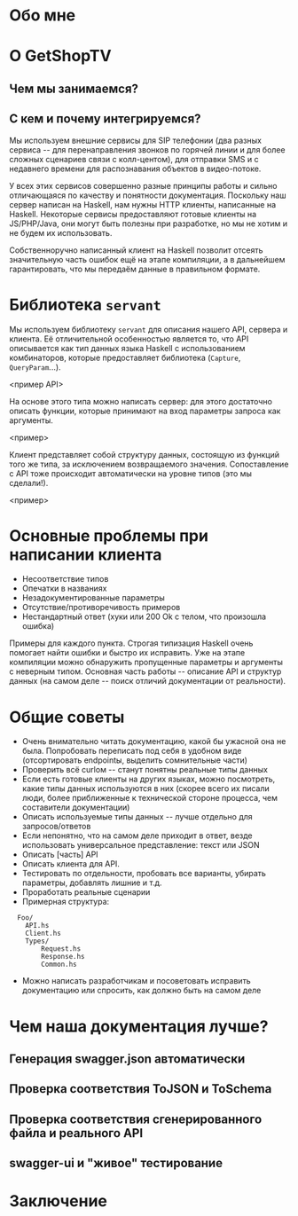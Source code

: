 Обо мне
===

О GetShopTV
===

Чем мы занимаемся?
---

С кем и почему интегрируемся?
---

Мы используем внешние сервисы для SIP телефонии (два разных сервиса -- для
перенаправления звонков по горячей линии и для более сложных сценариев связи
с колл-центом), для отправки SMS и с недавнего времени для распознавания
объектов в видео-потоке.

У всех этих сервисов совершенно разные принципы работы и сильно отличающаяся
по качеству и понятности документация. Поскольку наш сервер написан на
Haskell, нам нужны HTTP клиенты, написанные на Haskell. Некоторые сервисы
предоставляют готовые клиенты на JS/PHP/Java, они могут быть полезны
при разработке, но мы не хотим и не будем их использовать.

Собственноручно написанный клиент на Haskell позволит отсеять значительную
часть ошибок ещё на этапе компиляции, а в дальнейшем гарантировать, что
мы передаём данные в правильном формате.

Библиотека `servant`
===

Мы используем библиотеку `servant` для описания нашего API, сервера и клиента.
Её отличительной особенностью является то, что API описывается как тип
данных языка Haskell с использованием комбинаторов, которые предоставляет
библиотека (`Capture`, `QueryParam`...).

<пример API>

На основе этого типа можно написать сервер: для этого достаточно описать
функции, которые принимают на вход параметры запроса как аргументы.

<пример>

Клиент представляет собой структуру данных, состоящую из функций того же
типа, за исключением возвращаемого значения. Сопоставление с API тоже
происходит автоматически на уровне типов (это мы сделали!).

<пример>

Основные проблемы при написании клиента
===

- Несоответствие типов
- Опечатки в названиях
- Незадокументированные параметры
- Отсутствие/противоречивость примеров
- Нестандартный ответ (хуки или 200 Ok с телом, что произошла ошибка)

Примеры для каждого пункта.
Строгая типизация Haskell очень помогает найти ошибки и быстро их исправить.
Уже на этапе компиляции можно обнаружить пропущенные параметры и аргументы
с неверным типом. Основная часть работы -- описание API и структур данных
(на самом деле -- поиск отличий документации от реальности).

Общие советы
===

- Очень внимательно читать документацию, какой бы ужасной она не была.
  Попробовать переписать под себя в удобном виде (отсортировать endpointы,
  выделить сомнительные части)
- Проверить всё curlом -- станут понятны реальные типы данных
- Если есть готовые клиенты на других языках, можно посмотреть, какие типы
  данных используются в них (скорее всего их писали люди, более приближенные
  к технической стороне процесса, чем составители документации)
- Описать используемые типы данных -- лучше отдельно для запросов/ответов
- Если непонятно, что на самом деле приходит в ответ, везде использовать
  универсальное представление: текст или JSON
- Описать [часть] API
- Описать клиента для API.
- Тестировать по отдельности, пробовать все варианты, убирать параметры,
  добавлять лишние и т.д.
- Проработать реальные сценарии
- Примерная структура:

```
  Foo/
    API.hs
    Client.hs
    Types/
        Request.hs
        Response.hs
        Common.hs
```

- Можно написать разработчикам и посоветовать исправить документацию или
  спросить, как должно быть на самом деле

Чем наша документация лучше?
===

Генерация swagger.json автоматически
---

Проверка соответствия ToJSON и ToSchema
---

Проверка соответствия сгенерированного файла и реального API
---

swagger-ui и "живое" тестирование
---

Заключение
===

